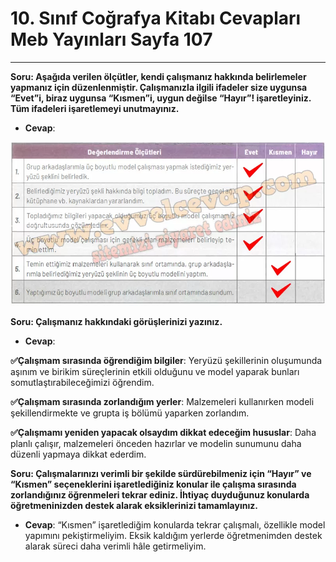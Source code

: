 # 10. Sınıf Coğrafya Kitabı Cevapları Meb Yayınları Sayfa 107

---

**Soru: Aşağıda verilen ölçütler, kendi çalışmanız hakkında belirlemeler yapmanız için düzenlenmiştir. Çalışmanızla ilgili ifadeler size uygunsa “Evet”i, biraz uygunsa “Kısmen”i, uygun değilse “Hayır”! işaretleyiniz. Tüm ifadeleri işaretlemeyi unutmayınız.**

-   **Cevap**:

![Image 1](./image_1.webp)

**Soru: Çalışmanız hakkındaki görüşlerinizi yazınız.**

-   **Cevap**:

**✅Çalışmam sırasında öğrendiğim bilgiler**: Yeryüzü şekillerinin oluşumunda aşınım ve birikim süreçlerinin etkili olduğunu ve model yaparak bunları somutlaştırabileceğimizi öğrendim.

**✅Çalışmam sırasında zorlandığım yerler**: Malzemeleri kullanırken modeli şekillendirmekte ve grupta iş bölümü yaparken zorlandım.

**✅Çalışmamı yeniden yapacak olsaydım dikkat edeceğim hususlar**: Daha planlı çalışır, malzemeleri önceden hazırlar ve modelin sunumunu daha düzenli yapmaya dikkat ederdim.

**Soru: Çalışmalarınızı verimli bir şekilde sürdürebilmeniz için “Hayır” ve “Kısmen” seçeneklerini işaretlediğiniz konular ile çalışma sırasında zorlandığınız öğrenmeleri tekrar ediniz. İhtiyaç duyduğunuz konularda öğretmeninizden destek alarak eksiklerinizi tamamlayınız.**

-   **Cevap**: “Kısmen” işaretlediğim konularda tekrar çalışmalı, özellikle model yapımını pekiştirmeliyim. Eksik kaldığım yerlerde öğretmenimden destek alarak süreci daha verimli hâle getirmeliyim.